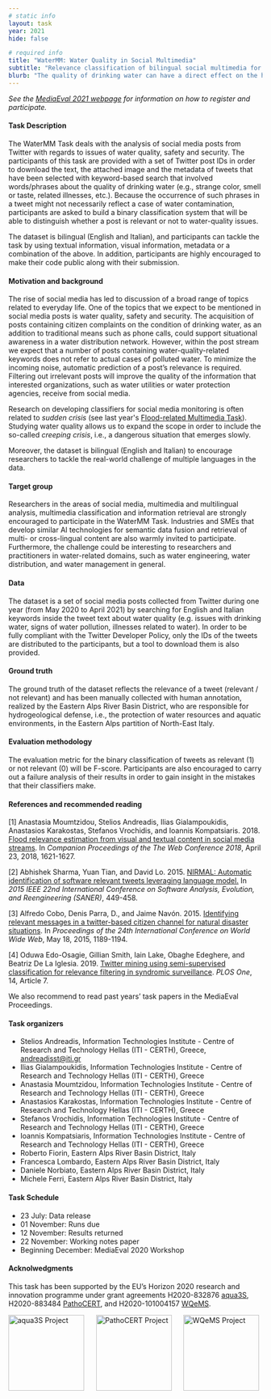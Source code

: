 ```yaml
---
# static info
layout: task
year: 2021
hide: false 

# required info
title: "WaterMM: Water Quality in Social Multimedia"
subtitle: "Relevance classification of bilingual social multimedia for water quality"
blurb: "The quality of drinking water can have a direct effect on the health of people. In this task, the participants are asked to automatically determine which social media posts (i.e., tweets) are relevant to water quality, safety and security, by using their text, images and metadata. The dataset is bilingual (i.e., English and Italian tweets), while the ground truth labels have been provided by experts in the water domain."
---
```


*See the [MediaEval 2021 webpage](https://multimediaeval.github.io/editions/2021/) for information on how to register and participate.*

#### Task Description
The WaterMM Task deals with the analysis of social media posts from Twitter with regards to issues of water quality, safety and security. The participants of this task are provided with a set of Twitter post IDs in order to download the text, the attached image and the metadata of tweets that have been selected with keyword-based search that involved words/phrases about the quality of drinking water (e.g., strange color, smell or taste, related illnesses, etc.). Because the occurrence of such phrases in a tweet might not necessarily reflect a case of water contamination, participants are asked to build a binary classification system that will be able to distinguish whether a post is relevant or not to water-quality issues. 

The dataset is bilingual (English and Italian), and participants can tackle the task by using textual information, visual information, metadata or a combination of the above. In addition, participants are highly encouraged to make their code public along with their submission.

#### Motivation and background
The rise of social media has led to discussion of a broad range of topics related to everyday life. One of the topics that we expect to be mentioned in social media posts is water quality, safety and security. The acquisition of posts containing citizen complaints on the condition of drinking water, as an addition to traditional means such as phone calls, could support situational awareness in a water distribution network. However, within the post stream we expect that a number of posts containing water-quality-related keywords does not refer to actual cases of polluted water. To minimize the incoming noise, automatic prediction of a post’s relevance is required. Filtering out irrelevant posts will improve the quality of the information that interested organizations, such as water utilities or water protection agencies, receive from social media.

Research on developing classifiers for social media monitoring is often related to *sudden crisis* (see last year's [Flood-related Multimedia Task](https://multimediaeval.github.io/editions/2020/tasks/floodmultimedia/)). Studying water quality allows us to expand the scope in order to include the so-called *creeping crisis*, i.e., a dangerous situation that emerges slowly.

Moreover, the dataset is bilingual (English and Italian) to encourage researchers to tackle the real-world challenge of multiple languages in the data.

#### Target group
Researchers in the areas of social media, multimedia and multilingual analysis, multimedia classification and information retrieval are strongly encouraged to participate in the WaterMM Task. Industries and SMEs that develop similar AI technologies for semantic data fusion and retrieval of multi- or cross-lingual content are also warmly invited to participate. Furthermore, the challenge could be interesting to researchers and practitioners in water-related domains, such as water engineering, water distribution, and water management in general.

#### Data
The dataset is a set of social media posts collected from Twitter during one year (from May 2020 to April 2021) by searching for English and Italian keywords inside the tweet text about water quality (e.g. issues with drinking water, signs of water pollution, illnesses related to water). In order to be fully compliant with the Twitter Developer Policy, only the IDs of the tweets are distributed to the participants, but a tool to download them is also provided.

#### Ground truth
The ground truth of the dataset reflects the relevance of a tweet (relevant / not relevant) and has been manually collected with human annotation, realized by the Eastern Alps River Basin District, who are responsible for hydrogeological defense, i.e., the protection of water resources and aquatic environments, in the Eastern Alps partition of North-East Italy.

#### Evaluation methodology
The evaluation metric for the binary classification of tweets as relevant (1) or not relevant (0) will be F-score. Participants are also encouraged to carry out a failure analysis of their results in order to gain insight in the mistakes that their classifiers make.

#### References and recommended reading
[1] Anastasia Moumtzidou, Stelios Andreadis, Ilias Gialampoukidis, Anastasios Karakostas, Stefanos Vrochidis, and Ioannis Kompatsiaris. 2018. [Flood relevance estimation from visual and textual content in social media streams](https://dl.acm.org/doi/abs/10.1145/3184558.3191620). In *Companion Proceedings of the The Web Conference 2018*, April 23, 2018, 1621-1627.

[2] Abhishek Sharma, Yuan Tian, and David Lo. 2015. [NIRMAL: Automatic identification of software relevant tweets leveraging language model.](https://ieeexplore.ieee.org/document/7081855) In *2015 IEEE 22nd International Conference on Software Analysis, Evolution, and Reengineering (SANER)*, 449-458.

[3] Alfredo Cobo, Denis Parra, D., and Jaime Navón. 2015. [Identifying relevant messages in a twitter-based citizen channel for natural disaster situations](https://dl.acm.org/doi/abs/10.1145/2740908.2741719). In *Proceedings of the 24th International Conference on World Wide Web*, May 18, 2015, 1189-1194.

[4] Oduwa Edo-Osagie, Gillian Smith, Iain Lake, Obaghe Edeghere, and Beatriz De La Iglesia. 2019. [Twitter mining using semi-supervised classification for relevance filtering in syndromic surveillance](https://journals.plos.org/plosone/article?id=10.1371/journal.pone.0210689). *PLOS One*, 14, Article 7.

We also recommend to read past years’ task papers in the MediaEval Proceedings.

#### Task organizers
* Stelios Andreadis, Information Technologies Institute - Centre of Research and Technology Hellas (ITI - CERTH), Greece, [andreadisst@iti.gr](mailto:andreadisst@iti.gr)
* Ilias Gialampoukidis, Information Technologies Institute - Centre of Research and Technology Hellas (ITI - CERTH), Greece
* Anastasia Moumtzidou, Information Technologies Institute - Centre of Research and Technology Hellas (ITI - CERTH), Greece
* Anastasios Karakostas, Information Technologies Institute - Centre of Research and Technology Hellas (ITI - CERTH), Greece
* Stefanos Vrochidis, Information Technologies Institute - Centre of Research and Technology Hellas (ITI - CERTH), Greece
* Ioannis Kompatsiaris, Information Technologies Institute - Centre of Research and Technology Hellas (ITI - CERTH), Greece
* Roberto Fiorin, Eastern Alps River Basin District, Italy
* Francesca Lombardo, Eastern Alps River Basin District, Italy
* Daniele Norbiato, Eastern Alps River Basin District, Italy
* Michele Ferri, Eastern Alps River Basin District, Italy

#### Task Schedule
* 23 July: Data release
* 01 November: Runs due
* 12 November: Results returned
* 22 November: Working notes paper
* Beginning December: MediaEval 2020 Workshop

#### Acknolwedgments
This task has been supported by the EU’s Horizon 2020 research and innovation programme under grant agreements H2020-832876 [aqua3S](https://aqua3s.eu/), H2020-883484 [PathoCERT](https://pathocert.eu/), and H2020-101004157 [WQeMS](https://wqems.eu/project).

<img src="https://m4d.iti.gr/wp-content/uploads/2020/07/aqua3s.png" alt="aqua3S Project" width="150"/> &nbsp;&nbsp;&nbsp;&nbsp; <img src="https://m4d.iti.gr/wp-content/uploads/2020/10/PathoCERT-final-logo-PNG.png" alt="PathoCERT Project" width="150"/> &nbsp;&nbsp;&nbsp;&nbsp; <img src="https://m4d.iti.gr/wp-content/uploads/2020/11/WQEMS.png" alt="WQeMS Project" width="150"/>
